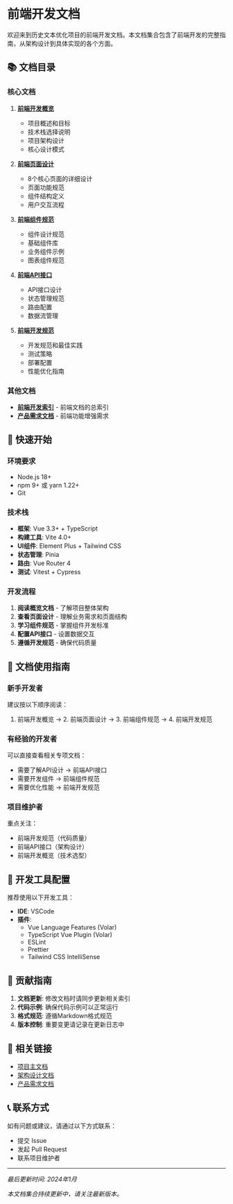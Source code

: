 # 前端开发文档

欢迎来到历史文本优化项目的前端开发文档。本文档集合包含了前端开发的完整指南，从架构设计到具体实现的各个方面。

## 📚 文档目录

### 核心文档

1. **[前端开发概览](frontend-overview.md)**
   - 项目概述和目标
   - 技术栈选择说明
   - 项目架构设计
   - 核心设计模式

2. **[前端页面设计](frontend-pages.md)**
   - 8个核心页面的详细设计
   - 页面功能规范
   - 组件结构定义
   - 用户交互流程

3. **[前端组件规范](frontend-components.md)**
   - 组件设计规范
   - 基础组件库
   - 业务组件示例
   - 图表组件规范

4. **[前端API接口](frontend-api.md)**
   - API接口设计
   - 状态管理规范
   - 路由配置
   - 数据流管理

5. **[前端开发规范](frontend-development-guide.md)**
   - 开发规范和最佳实践
   - 测试策略
   - 部署配置
   - 性能优化指南

### 其他文档

- **[前端开发索引](frontend-development.md)** - 前端文档的总索引
- **[产品需求文档](brownfield-enhancement-prd.md)** - 前端功能增强需求

## 🚀 快速开始

### 环境要求
- Node.js 18+
- npm 9+ 或 yarn 1.22+
- Git

### 技术栈
- **框架**: Vue 3.3+ + TypeScript
- **构建工具**: Vite 4.0+
- **UI组件**: Element Plus + Tailwind CSS
- **状态管理**: Pinia
- **路由**: Vue Router 4
- **测试**: Vitest + Cypress

### 开发流程

1. **阅读概览文档** - 了解项目整体架构
2. **查看页面设计** - 理解业务需求和页面结构
3. **学习组件规范** - 掌握组件开发标准
4. **配置API接口** - 设置数据交互
5. **遵循开发规范** - 确保代码质量

## 📖 文档使用指南

### 新手开发者
建议按以下顺序阅读：
1. 前端开发概览 → 2. 前端页面设计 → 3. 前端组件规范 → 4. 前端开发规范

### 有经验的开发者
可以直接查看相关专项文档：
- 需要了解API设计 → 前端API接口
- 需要开发组件 → 前端组件规范
- 需要优化性能 → 前端开发规范

### 项目维护者
重点关注：
- 前端开发规范（代码质量）
- 前端API接口（架构设计）
- 前端开发概览（技术选型）

## 🔧 开发工具配置

推荐使用以下开发工具：

- **IDE**: VSCode
- **插件**: 
  - Vue Language Features (Volar)
  - TypeScript Vue Plugin (Volar)
  - ESLint
  - Prettier
  - Tailwind CSS IntelliSense

## 📝 贡献指南

1. **文档更新**: 修改文档时请同步更新相关索引
2. **代码示例**: 确保代码示例可以正常运行
3. **格式规范**: 遵循Markdown格式规范
4. **版本控制**: 重要变更请记录在更新日志中

## 🔗 相关链接

- [项目主文档](../../README.md)
- [架构设计文档](../architecture/README.md)
- [产品需求文档](../prd.md)

## 📞 联系方式

如有问题或建议，请通过以下方式联系：
- 提交 Issue
- 发起 Pull Request
- 联系项目维护者

---

*最后更新时间: 2024年1月*

*本文档集合持续更新中，请关注最新版本。*